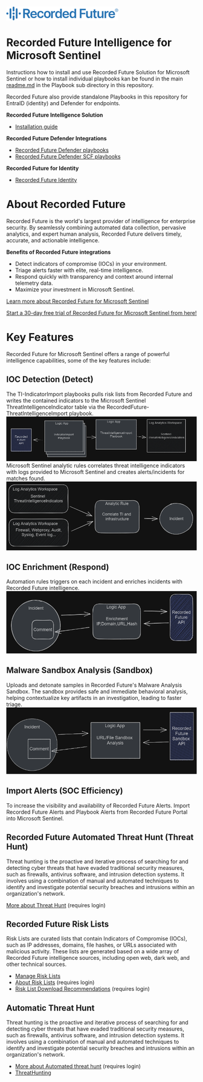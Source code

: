[<img alt="Recorded Future" src="Playbooks/Enrichment/RecordedFuture-IOC_Enrichment/images/RecordedFuture.png"  />](https://www.recordedfuture.com/)
# Recorded Future Intelligence for Microsoft Sentinel

Instructions how to install and use Recorded Future Solution for Microsoft Sentinel or how to install individual playbooks kan be found in the main [readme.md](Playbooks/readme.md) in the Playbook sub directory in this repository.

Recorded Future also provide standalone Playbooks in this repository for EntraID (identity) and Defender for endpoints.

**Recorded Future Intelligence Solution**
- [Installation guide](Playbooks/readme.md)

**Recorded Future Defender Integrations**
- [Recorded Future Defender playbooks](../../Playbooks/RecordedFuture-Block-IPs-and-Domains-on-Microsoft-Defender-for-Endpoint/)
- [Recorded Future Defender SCF playbooks](../../Playbooks/RecordedFuture_IP_SCF/)

**Recorded Future for Identity**
- [Recorded Future Identity](../Recorded%20Future%20Identity/Playbooks/readme.md)

# About Recorded Future

Recorded Future is the world's largest provider of intelligence for enterprise security. By seamlessly combining automated data collection, pervasive analytics, and expert human analysis, Recorded Future delivers timely, accurate, and actionable intelligence.

**Benefits of Recorded Future integrations** 
- Detect indicators of compromise (IOCs) in your environment.
- Triage alerts faster with elite, real-time intelligence.
- Respond quickly with transparency and context around internal telemetry data.
- Maximize your investment in Microsoft Sentinel.

[Learn more about Recorded Future for Microsoft Sentinel](https://www.recordedfuture.com/microsoft-azure-sentinel-integration)

[Start a 30-day free trial of Recorded Future for Microsoft Sentinel from here!](https://go.recordedfuture.com/microsoft-azure-sentinel-free-trial?utm_campaign=&utm_source=microsoft&utm_medium=gta)


# Key Features
Recorded Future for Microsoft Sentinel offers a range of powerful intelligence capabilities, some of the key features include:
## **IOC Detection (Detect)**

The TI-IndicatorImport playbooks pulls risk lists from Recorded Future and writes the contained indicators to the Microsoft Sentinel ThreatIntelligenceIndicator table via the RecordedFuture-ThreatIntelligenceImport playbook. 
![](Playbooks/Images/2023-04-19-17-08-46.png)\
Microsoft Sentinel analytic rules correlates threat intelligence indicators with logs provided to Microsoft Sentinel and creates alerts/incidents for matches found.\
![](Playbooks/Images/2023-04-19-17-46-32.png)

## **IOC Enrichment (Respond)**

Automation rules triggers on each incident and enriches incidents with Recorded Future intelligence. 
![](Playbooks/Images/2023-04-19-17-46-13.png)

## **Malware Sandbox Analysis (Sandbox)**

Uploads and detonate samples in Recorded Future's Malware Analysis Sandbox. The sandbox provides safe and immediate behavioral analysis, helping contextualize key artifacts in an investigation, leading to faster triage.
![](Playbooks/Images/2023-06-26-10-04-42.png)

## **Import Alerts (SOC Efficiency)**

To increase the visibility and availability of Recorded Future Alerts. Import Recorded Future Alerts and Playbook Alerts from Recorded Future Portal into Microsoft Sentinel. 

## **Recorded Future Automated Threat Hunt (Threat Hunt)**
Threat hunting is the proactive and iterative process of searching for and detecting cyber threats that have evaded traditional security measures, such as firewalls, antivirus software, and intrusion detection systems. It involves using a combination of manual and automated techniques to identify and investigate potential security breaches and intrusions within an organization's network.

[More about Threat Hunt](https://support.recordedfuture.com/hc/en-us/articles/20849290045203-Automated-Threat-Hunting-with-Recorded-Future) (requires login)

## Recorded Future Risk Lists
Risk Lists are curated lists that contain Indicators of Compromise (IOCs), such as IP addresses, domains, file hashes, or URLs associated with malicious activity. These lists are generated based on a wide array of Recorded Future intelligence sources, including open web, dark web, and other technical sources. 

* [Manage Risk Lists](https://www.recordedfuture.com/support/install-configure-manage-risk-lists)
* [About Risk Lists](https://support.recordedfuture.com/hc/en-us/articles/115000897248-Recorded-Future-Risk-Lists) (requires login)
* [Risk List Download Recommendations](https://support.recordedfuture.com/hc/en-us/articles/115010401968-Risk-List-Download-Recommendations) (requires login)

## Automatic Threat Hunt

Threat hunting is the proactive and iterative process of searching for and detecting cyber threats that have evaded traditional security measures, such as firewalls, antivirus software, and intrusion detection systems. It involves using a combination of manual and automated techniques to identify and investigate potential security breaches and intrusions within an organization's network.

* [More about Automated threat hunt](https://support.recordedfuture.com/hc/en-us/articles/20849290045203-Automated-Threat-Hunting-with-Recorded-Future) (requires login)
* [ThreatHunting](Playbooks/ThreatHunting/readme.md)

